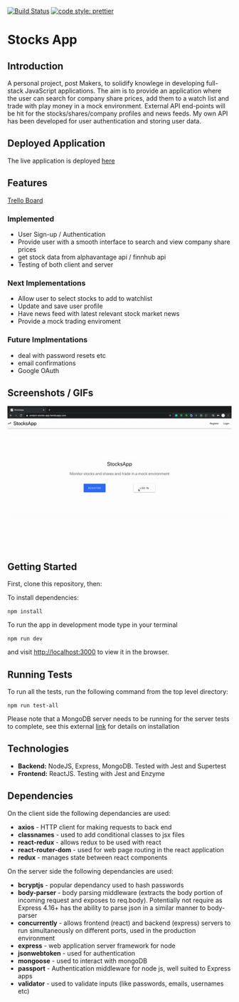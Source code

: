 [![Build Status](https://travis-ci.com/ajbacon/StocksApp.svg?branch=master)](https://travis-ci.org/ajbacon/StocksApp)
[![code style: prettier](https://img.shields.io/badge/code_style-prettier-ff69b4.svg?style=flat-square)](https://github.com/prettier/prettier)

# Stocks App

## Introduction

A personal project, post Makers, to solidify knowlege in developing full-stack JavaScript applications. The aim is to provide an application where the user can search for company share prices, add them to a watch list  and trade with play money in a mock environment. External API end-points will be hit for the stocks/shares/company profiles and news feeds. My own API has been developed for user authentication and storing user data.  

## Deployed Application

The live application is deployed [here](https://project-stocks-app.herokuapp.com/)

## Features

[Trello Board](https://trello.com/b/r3ZJUaPa/stocksapp)

### Implemented
- User Sign-up / Authentication
- Provide user with a smooth interface to search and view company share prices
- get stock data from alphavantage api / finnhub api
- Testing of both client and server

### Next Implementations
- Allow user to select stocks to add to watchlist
- Update and save user profile
- Have news feed with latest relevant stock market news
- Provide a mock trading enviroment

### Future Implmentations
- deal with password resets etc
- email confirmations
- Google OAuth

## Screenshots / GIFs

<img src="images/stocksapp3.gif" width="800" />

## Getting Started

First, clone this repository, then:

To install dependencies:
```
npm install
```

To run the app in development mode type in your terminal
```
npm run dev
```
and visit [http://localhost:3000](http://localhost:3000) to view it in the browser.


## Running Tests

To run all the tests, run the following command from the top level directory:

```
npm run test-all
```

Please note that a MongoDB server needs to be running for the server tests to complete, see this external [link](https://docs.mongodb.com/manual/installation/) for details on installation


## Technologies

- **Backend:** NodeJS, Express, MongoDB. Tested with Jest and Supertest
- **Frontend:** ReactJS. Testing with Jest and Enzyme


## Dependencies

On the client side the following dependancies are used:

- **axios** - HTTP client for making requests to back end
- **classnames** - used to add conditional classes to jsx files
- **react-redux** - allows redux to be used with react
- **react-router-dom** - used for web page routing in the react application
- **redux** - manages state between react components

On the server side the following dependancies are used:

- **bcryptjs** - popular dependancy used to hash passwords
- **body-parser** - body parsing middleware (extracts the body portion of incoming request and exposes to req.body). Potentially not require as Express 4.16+ has the ability to parse json in a similar manner to body-parser
- **concurrently** - allows frontend (react) and backend (express) servers to run simultaneously on different ports, used in the production environment
- **express** - web application server framework for node
- **jsonwebtoken** - used for authentication
- **mongoose** - used to interact with mongoDB
- **passport** - Authentication middleware for node js, well suited to Express apps
- **validator** - used to validate inputs (like passwords, emails, usernames etc)



